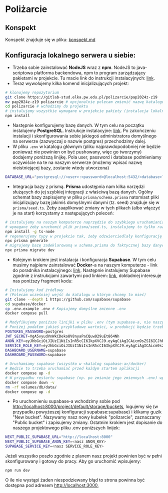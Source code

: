 # Poliżarcie

## Konspekt

Konspekt znajduje się w pliku: [konspekt.md](./konspekt.md)

## Konfiguracja lokalnego serwera u siebie:

- Trzeba sobie zainstalować **NodeJS** wraz z **npm**.
  NodeJS to java-scriptowa platforma backendowa, npm to program zarządzający
  pakietami w projekcie. Tu macie link do instrukcji instalacyjnych: [link](https://nodejs.org/en/download/package-manager).
- Teraz wywołujemy kilka komend inicjalizujących projekt:

```sh
# klonujemy repozytorium
git clone https://gitlab-stud.elka.pw.edu.pl/polizarcie/pap2024z-z19
mv pap2024z-z19 polizarcie # opcjonalnie polecam zmienić nazwę katalogu
cd polizarcie # wchodzimy do projektu
# instalujemy wszystkie wymagane w projekcie pakiety (instalacja lokalna dla projektu)
npm install
```

- Następnie konfigurujemy bazę danych. W tym celu na początku instalujemy **PostgreSQL**. Instrukcje instalacyjne: [link](https://www.postgresql.org/download/). Po zakończeniu instalacji i skonfigurowania sobie jakiegoś administratora domyślnego na serwerze (zazwyczaj o nazwie postgres) przechodzimy dalej.
- W pliku `.env` w katalogu głównym (pliku najprawdopodobniej nie będzie ponieważ nie powinien on być pushowany, więc go tworzymy) dodajemy poniższą linijkę. Pola user, password i database podmieniamy oczywiście na te na naszym serwerze (możemy wpisać nazwę nieistniejącej bazy, zostanie wtedy utworzona)

```sh
DATABASE_URL="postgresql://<user>:<password>@localhost:5432/<database>?schema=public"
```

- Integracja bazy z prismą. **Prisma** udostępnia nam kilka narzędzi służących do jej szybkiej integracji z właściwą bazą danych. Ogólny schemat bazy zapisujemy w pliku `prisma/schema.prisma` natomiast pliki inicjalizujący bazę jakimiś domyślnymi danymi (tz. seed) znajduje się w `prisma/seed.ts`. Żeby zaaplikować zmiany w tych plikach (albo włączyć je na start) korzystamy z następujących poleceń:

```sh
# instalujemy na naszym komputerze naprzędzie do szybkiego uruchamiania plików .ts
# wymagane żeby uruchomić plik prisma/seed.ts, instalujemy to tylko raz.
npm install -g ts-node
# regenerujemy typy w projekcie tak, żeby odzwierciedlały konfigurację schema.prisma
npx prisma generate
# migrujemy bazę zadeklarowaną w schema.prisma do faktycznej bazy danych
npx prisma migrate dev
```

- Kolejnym krokiem jest instalacja i konfiguracja **Supabase**.
  W tym celu musimy najpierw zainstalować **Docker**-a na naszym komputerze - link do poradnika instalacyjnego: [link](https://docs.docker.com/desktop/).
  Następnie instalujemy Supabase zgodnie z instrukcjami zawartymi pod linkiem: [link](https://supabase.com/docs/guides/self-hosting/docker),
  dokładniej interesuje nas poniższy fragment kodu:

```sh
# Instalujemy kod źródłowy
# (Polecam wcześniej wejść do katalogu w którym chcemy to mieć)
git clone --depth 1 https://github.com/supabase/supabase
cd supabase/docker
cp .env.example .env # Kopiujemy domyślne zmienne .env
docker compose pull
```

```sh
# Modyfikujemy poniższe linijki w pliku .env (tym supabase-a, nie naszym!)
# Poniżej podałem jakieś przykładowe wartości, w produkcji będzie trzeba ustawić inne!
POSTGRES_PASSWORD=postgres
JWT_SECRET=VgA5vyudVnWkCDeko8V8nyaPaCQuw029uEt864Nh
ANON_KEY=eyJhbGciOiJIUzI1NiIsInR5cCI6IkpXVCJ9.eyAgCiAgICAicm9sZSI6ICJhbm9uIiwKICAgICJpc3MiOiAic3VwYWJhc2UtZGVtbyIsCiAgICAiaWF0IjogMTY0MTc2OTIwMCwKICAgICJleHAiOiAxNzk5NTM1NjAwCn0.dc_X5iR_VP_qT0zsiyj_I_OZ2T9FtRU2BBNWN8Bu4GE
SERVICE_ROLE_KEY=eyJhbGciOiJIUzI1NiIsInR5cCI6IkpXVCJ9.eyAgCiAgICAicm9sZSI6ICJzZXJ2aWNlX3JvbGUiLAogICAgImlzcyI6ICJzdXBhYmFzZS1kZW1vIiwKICAgICJpYXQiOiAxNjQxNzY5MjAwLAogICAgImV4cCI6IDE3OTk1MzU2MDAKfQ.DaYlNEoUrrEn2Ig7tqibS-PHK5vgusbcbo7X36XVt4Q
DASHBOARD_USERNAME=supabase
DASHBOARD_PASSWORD=supabase
```

```sh
# Uruchamiamy supabase (wszystko w <katalog supabase-a>/docker)
# Będzie to trzeba uruchamiać przed każdym startem aplikacji
docker compose up -d
# W przypadku restartu supabase (np. po zmianie jego zmiennych .env) wpisujemy
docker compose down -v
rm -rf volumes/db/data/
docker compose up -d
```

- Po uruchomieniu supabase-a wchodzimy sobie pod [http://localhost:8000/project/default/storage/buckets](http://localhost:8000/project/default/storage/buckets),
  logujemy się (w przypadku powyżeszej konfiguracji supabase:supabase) i klikamy guzik "New bucket".
  Nazywamy nasz nowy kubełek "polizarcie", zaznaczamy "Public bucket" i zapisujemy zmiany.
  Ostatnim krokiem jest dopisanie do naszego projektowego pliku .env poniższych linijek:

```sh
NEXT_PUBLIC_SUPABASE_URL="http://localhost:8000"
NEXT_PUBLIC_SUPABASE_ANON_KEY=<nasz ANON_KEY>
SUPABASE_SERVICE_KEY=<nasz SERVICE_ROLE_KEY>
```

Jeżeli wszystko poszło zgodnie z planem nasz projekt powinien być w pełni skonfigurowany i gotowy do pracy. Aby go uruchomić wpisujemy:

```sh
npm run dev
```

O ile nie wystąpi żaden niespodziewany błąd to strona powinna być dostępna pod
adresem [http://localhost:3000](http://localhost:3000),
